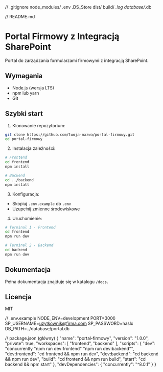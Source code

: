 // .gitignore
node_modules/
.env
.DS_Store
dist/
build/
*.log
database/*.db

// README.md
# Portal Firmowy z Integracją SharePoint

Portal do zarządzania formularzami firmowymi z integracją SharePoint.

## Wymagania
- Node.js (wersja LTS)
- npm lub yarn
- Git

## Szybki start

1. Klonowanie repozytorium:
```bash
git clone https://github.com/twoja-nazwa/portal-firmowy.git
cd portal-firmowy
```

2. Instalacja zależności:
```bash
# Frontend
cd frontend
npm install

# Backend
cd ../backend
npm install
```

3. Konfiguracja:
- Skopiuj `.env.example` do `.env`
- Uzupełnij zmienne środowiskowe

4. Uruchomienie:
```bash
# Terminal 1 - Frontend
cd frontend
npm run dev

# Terminal 2 - Backend
cd backend
npm run dev
```

## Dokumentacja
Pełna dokumentacja znajduje się w katalogu `/docs`.

## Licencja
MIT

// .env.example
NODE_ENV=development
PORT=3000
SP_USERNAME=uzytkownik@firma.com
SP_PASSWORD=haslo
DB_PATH=../database/portal.db

// package.json (główny)
{
  "name": "portal-firmowy",
  "version": "1.0.0",
  "private": true,
  "workspaces": [
    "frontend",
    "backend"
  ],
  "scripts": {
    "dev": "concurrently \"npm run dev:frontend\" \"npm run dev:backend\"",
    "dev:frontend": "cd frontend && npm run dev",
    "dev:backend": "cd backend && npm run dev",
    "build": "cd frontend && npm run build",
    "start": "cd backend && npm start"
  },
  "devDependencies": {
    "concurrently": "^8.0.1"
  }
}